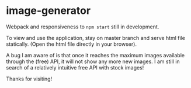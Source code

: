 # image-generator

Webpack and responsiveness to `npm start` still in development.

To view and use the application, stay on master branch and serve html file statically. (Open the html file directly in your browser).

A bug I am aware of is that once it reaches the maximum images available through the (free) API, it will not show any more new images. I am still in search of a relatively intuitive free API with stock images!

Thanks for visiting!
